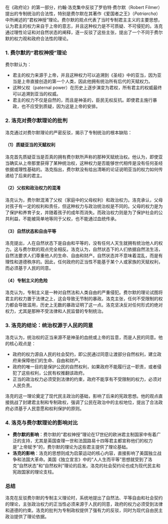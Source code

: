 在《政府论》的第一部分，约翰·洛克集中反驳了罗伯特·费尔默（Robert Filmer）提出的专制统治的合法性，特别是费尔默在其著作《爱国者之王》（*Patriarcha*）中所阐述的“君权神授”理论。费尔默的观点代表了当时专制君主主义的主要思想，认为君主的权力来自于上帝的意志，并且这种权力是不可质疑、不可侵犯的。洛克通过理性论证和对自然状态的阐释，逐一反驳了这些主张，提出了一个不同于费尔默的权力观和政府合法性的理论。

### 1. **费尔默的“君权神授”理论**
费尔默认为：
- 君主的权力来源于上帝，并且这种权力可以追溯到《圣经》中的亚当，因为亚当是上帝直接创造的第一个人类，因此他拥有统治所有后代的天赋权力。
- 这种父权（paternal power）在历史上逐步演变为君权，所有君主的权威最终可以追溯到亚当的权威。
- 君主的权力不仅是自然的，而且是神圣的，臣民无权反抗。即使君主施行暴政，也不应受到质疑，因为这是上帝的安排。

### 2. **洛克对费尔默理论的批判**
洛克通过对费尔默理论的严密反驳，揭示了专制统治的根本缺陷：

#### （1）**质疑亚当的天赋权利**
洛克首先质疑亚当是否真的拥有费尔默所声称的那种天赋统治权。他认为，即使亚当确实从上帝那里获得了某种统治权，这种权力是否能够世代相传是没有任何圣经依据或理性基础的。洛克指出，费尔默没有给出清晰的论证说明亚当的权力如何传递给了后来的君主。

#### （2）**父权和政治权力的混淆**
洛克认为，费尔默混淆了父权（家庭中的父母权利）和政治权力。洛克承认，父母对孩子有一定的权利和责任，但这种权力与政治统治权是不同的。父母的权力是为了保护和养育子女，并随着孩子的成年而消失。而政治权力则是为了保护社会的公共利益，不能被简单地等同于父权，也不能通过血统传承。

#### （3）**自然状态和自由平等**
洛克提出，人在自然状态下是自由和平等的，没有任何人天生就拥有统治他人的权力。这与费尔默的观点完全相反。洛克认为，自然状态下的人们依据自然法生活，自然法要求人们尊重他人的生命、自由和财产。自然状态并不意味着混乱，而是有理性和道德秩序的。因此，任何政府的正当性不能基于某个人或家族的天赋权利，而必须基于人民的同意。

#### （4）**专制主义的危险**
洛克认为，专制主义是一种对自然法和人类自由的严重侵犯。费尔默的理论试图将君主的权力置于法律之上，这会导致无节制的暴政。洛克主张，任何不受限制的权力都会导致滥用，历史上无数的暴政证明了这一点。洛克坚决反对任何形式的绝对权力，尤其是那种不受法律和人民监督的专制统治。

### 3. **洛克的结论：统治权源于人民的同意**
洛克认为，统治权的正当来源不是神圣的血统或上帝的旨意，而是人民的同意。他的核心观点是：
- 政府的权力源自人民的社会契约，即公民通过同意让渡部分自然权利，建立政府来保障他们的生命、自由和财产。
- 政府的唯一目的是保护公民的自然权利，如果政府不能履行这一职责，或者侵犯了这些权利，公民有权推翻该政府。
- 正当的政治权力必须受到法律的约束，政府不能享有不受限制的权力，必须对人民负责。

洛克的这一理论奠定了现代民主政治的基础，影响了后来的宪政思想。他的观点直接挑战了封建君主制和专制政权，强调了公民在政治中的主权地位，提出了合法政府必须基于人民意愿和权利保护的原则。

### 4. **洛克与费尔默理论的影响对比**
- **费尔默的影响**：费尔默的“君权神授”理论在17世纪的欧洲君主制国家中有着广泛的支持，尤其是英国查理一世和法国路易十四等君主都宣称他们的权力是“上帝赋予”的，费尔默的理论为这些君主提供了理论基础。
- **洛克的影响**：洛克的思想则成为启蒙运动的核心内容，直接影响了美国独立战争和法国大革命。美国《独立宣言》中的“人人生而平等”思想就受到了洛克“自然状态”和“自然权利”理论的启发。洛克的社会契约论也成为现代民主和宪政国家的理论支柱。

### 总结
洛克在反驳费尔默的专制主义理论时，系统地提出了自然法、平等自由和社会契约的理论，主张政治权力的正当性必须来源于人民的同意，政府的权力必须受到法律和道德的约束。洛克的批判为专制政权提供了强有力的反驳，同时为现代自由民主政治提供了理论依据。